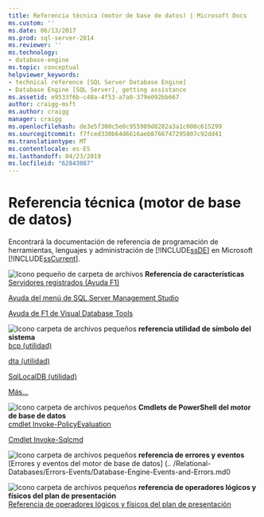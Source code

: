 ```yaml
---
title: Referencia técnica (motor de base de datos) | Microsoft Docs
ms.custom: ''
ms.date: 06/13/2017
ms.prod: sql-server-2014
ms.reviewer: ''
ms.technology:
- database-engine
ms.topic: conceptual
helpviewer_keywords:
- technical reference [SQL Server Database Engine]
- Database Engine [SQL Server], getting assistance
ms.assetid: e9533f6b-c48a-4f53-a7a0-379e092bb667
author: craigg-msft
ms.author: craigg
manager: craigg
ms.openlocfilehash: de3e5f300c5e0c955989d8282a3a1c000c615299
ms.sourcegitcommit: f7fced330b64d6616aeb8766747295807c92dd41
ms.translationtype: MT
ms.contentlocale: es-ES
ms.lasthandoff: 04/23/2019
ms.locfileid: "62843087"
---
```

# <a name="technical-reference-database-engine"></a>Referencia técnica (motor de base de datos)
  Encontrará la documentación de referencia de programación de herramientas, lenguajes y administración de [!INCLUDE[ssDE](../includes/ssde-md.md)] en Microsoft [!INCLUDE[ssCurrent](../includes/sscurrent-md.md)].  
  
 ![Icono pequeño de carpeta de archivos](../../2014/integration-services/media/filefolder-small.gif "Icono pequeño de carpeta de archivos") **Referencia de características**  
 [Servidores registrados (Ayuda F1)](../ssms/register-servers/registered-servers-f1-help.md)  
  
 [Ayuda del menú de SQL Server Management Studio](../ssms/menu-help/sql-server-management-studio-menu-help.md)  
  
 [Ayuda de F1 de Visual Database Tools](../ssms/visual-db-tools/visual-database-tools-f1-help.md)  
  
 ![Icono carpeta de archivos pequeños](../../2014/integration-services/media/filefolder-small.gif "archivo pequeño icono de carpeta") **referencia utilidad de símbolo del sistema**  
 [bcp (utilidad)](../tools/bcp-utility.md)  
  
 [dta (utilidad)](../tools/dta/dta-utility.md)  
  
 [SqlLocalDB (utilidad)](../tools/sqllocaldb-utility.md)  
  
 [Más...](../tools/command-prompt-utility-reference-database-engine.md)  
  
 ![Icono carpeta de archivos pequeños](../../2014/integration-services/media/filefolder-small.gif "archivo pequeño icono de carpeta") **Cmdlets de PowerShell del motor de base de datos**  
 [cmdlet Invoke-PolicyEvaluation](../../2014/database-engine/invoke-policyevaluation-cmdlet.md)  
  
 [Cmdlet Invoke-Sqlcmd](../../2014/database-engine/invoke-sqlcmd-cmdlet.md)  
  
 ![Icono carpeta de archivos pequeños](../../2014/integration-services/media/filefolder-small.gif "archivo pequeño icono de carpeta") **referencia de errores y eventos**  
 [Errores y eventos del motor de base de datos] (.. /Relational-Databases/Errors-Events/Database-Engine-Events-and-Errors.md0  
  
 ![Icono carpeta de archivos pequeños](../../2014/integration-services/media/filefolder-small.gif "archivo pequeño icono de carpeta") **referencia de operadores lógicos y físicos del plan de presentación**  
 [Referencia de operadores lógicos y físicos del plan de presentación](../relational-databases/showplan-logical-and-physical-operators-reference.md)  
  
  
